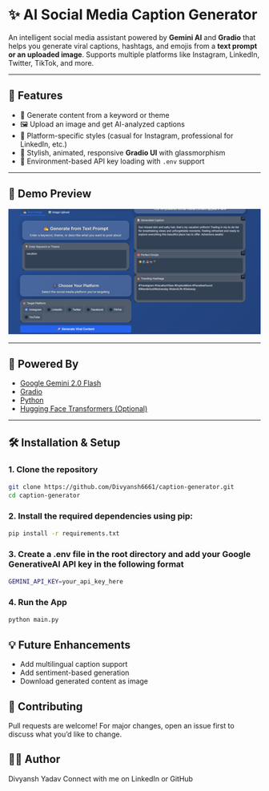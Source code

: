 # ✨ AI Social Media Caption Generator

An intelligent social media assistant powered by **Gemini AI** and **Gradio** that helps you generate viral captions, hashtags, and emojis from a **text prompt or an uploaded image**. Supports multiple platforms like Instagram, LinkedIn, Twitter, TikTok, and more.

---

## 🚀 Features

- 📝 Generate content from a keyword or theme  
- 🖼️ Upload an image and get AI-analyzed captions  
- 🎯 Platform-specific styles (casual for Instagram, professional for LinkedIn, etc.)  
- 🎨 Stylish, animated, responsive **Gradio UI** with glassmorphism  
- 🔐 Environment-based API key loading with `.env` support  

---

## 📸 Demo Preview

![App Screenshot](https://github.com/Divyansh6661/Social-Media-Caption-Generator/blob/b9cba83f57903ff6ff765ebbf4e7a9bf097a5c8b/Screenshot%202025-07-13%20004550.png)

---

## 🧠 Powered By

- [Google Gemini 2.0 Flash](https://ai.google.dev)
- [Gradio](https://gradio.app)
- [Python](https://www.python.org/)
- [Hugging Face Transformers (Optional)](https://huggingface.co/docs/transformers)

---

## 🛠️ Installation & Setup

### 1. Clone the repository

```bash
git clone https://github.com/Divyansh6661/caption-generator.git
cd caption-generator
```

### 2. Install the required dependencies using pip:

```bash
pip install -r requirements.txt
```

### 3. Create a .env file in the root directory and add your Google GenerativeAI API key in the following format

```bash
GEMINI_API_KEY=your_api_key_here
```

### 4. Run the App

```bash
python main.py
```

## 💡 Future Enhancements

- Add multilingual caption support
- Add sentiment-based generation
- Download generated content as image

## 🤝 Contributing

Pull requests are welcome! For major changes, open an issue first to discuss what you’d like to change.

## 👨‍💻 Author
Divyansh Yadav
Connect with me on LinkedIn or GitHub
